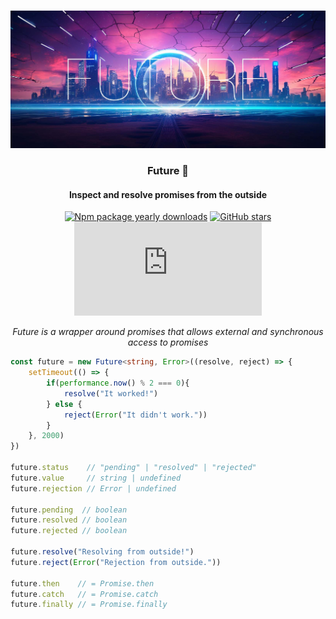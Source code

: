 <div align="center">
<br />

![Future](.github/banner.jpg)

<h3>Future 🔮</h3>

#### Inspect and resolve promises from the outside

[![Npm package yearly downloads](https://badgen.net/npm/dy/express)](https://npmjs.com/package/express)
[![GitHub stars](https://img.shields.io/github/stars/freeCodeCamp/freeCodeCamp.svg?style=social&label=Star&maxAge=2592000)](https://github.com/freeCodeCamp/freeCodeCamp)
[![NuGet stable version](https://badgen.net/nuget/v/newtonsoft.json)](https://nuget.org/packages/newtonsoft.json)

*Future is a wrapper around promises that allows external and synchronous access to promises*
</div>

```typescript
const future = new Future<string, Error>((resolve, reject) => {
	setTimeout(() => {
		if(performance.now() % 2 === 0){
			resolve("It worked!")
		} else {
			reject(Error("It didn't work."))
		}
	}, 2000)
})

future.status    // "pending" | "resolved" | "rejected"
future.value     // string | undefined
future.rejection // Error | undefined

future.pending  // boolean
future.resolved // boolean
future.rejected // boolean

future.resolve("Resolving from outside!")
future.reject(Error("Rejection from outside."))

future.then    // = Promise.then
future.catch   // = Promise.catch
future.finally // = Promise.finally
```